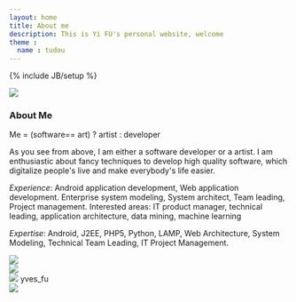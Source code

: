 ```yaml
---
layout: home
title: About me
description: This is Yi FU's personal website, welcome 
theme :
  name : tudou
---
```

{% include JB/setup %}

<div id="column-left">
	<img src="{{ ASSET_PATH }}/img/profile.jpg" />
</div>

<div id="column-right">
	<h3>About Me</h3>
	<div id="tagline">Me = (software== art) ? artist : developer</div>
	<p>As you see from above, I am either a software developer or a artist. I am enthusiastic about fancy techniques to develop high quality software, which digitalize people's live and make everybody's life easier.</p>
	<p><em>Experience</em>: Android application development, Web application development. Enterprise system modeling, System architect, Team leading, Project management. Interested areas: IT product manager, technical leading, application architecture, data mining, machine learning
	</p>
	<p><em>Expertise</em>: Android, J2EE, PHP5, Python, LAMP, Web Architecture, System Modeling, Technical Team Leading, IT Project Management.</p>
	<div id="contact">
		<div><a href="https://www.facebook.com/yvesfu" target="_blank"><img src="{{ ASSET_PATH }}/img/facebook_logo.png" /></a></div>
		<div><a href="https://twitter.com/yvesfu" target="_blank"><img src="{{ ASSET_PATH }}/img/twitter_logo.png" /></a></div>
		<div><img src="{{ ASSET_PATH }}/img/skype_logo.png" /> yves_fu</div>
		<div><a href="http://se.linkedin.com/in/bryanfu/" target="_blank"><img src="{{ ASSET_PATH }}/img/linkedin_logo.png" /></a></div>
	</div>
</div>